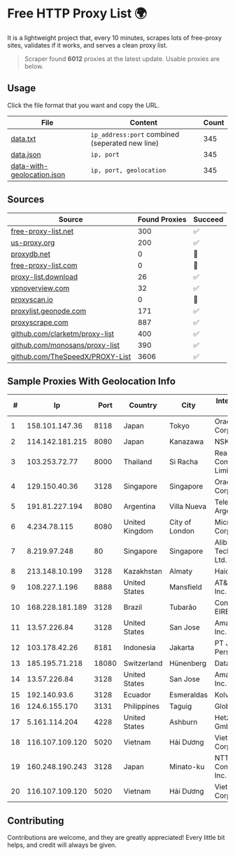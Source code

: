 
# Free HTTP Proxy List 🌍

It is a lightweight project that, every 10 minutes, scrapes lots of free-proxy sites, validates if it works, and serves a clean proxy list.


> Scraper found **6012** proxies at the latest update. Usable proxies are below.

## Usage

Click the file format that you want and copy the URL.


|File|Content|Count|
|----|-------|-----|
|[data.txt](https://raw.githubusercontent.com/themiralay/Proxy-List-World/master/data.txt)|`ip_address:port` combined (seperated new line)|345|
|[data.json](https://raw.githubusercontent.com/themiralay/Proxy-List-World/master/data.json)|`ip, port`|345|
|[data-with-geolocation.json](https://raw.githubusercontent.com/themiralay/Proxy-List-World/master/data-with-geolocation.json)|`ip, port, geolocation`|345|

## Sources

|Source|Found Proxies|Succeed|
|------|-------------|-------|
|[free-proxy-list.net](https://free-proxy-list.net)|300|✅|
|[us-proxy.org](https://www.us-proxy.org)|200|✅|
|[proxydb.net](http://proxydb.net)|0|🚫|
|[free-proxy-list.com](https://free-proxy-list.com/?page=&port=&type%5B%5D=http&type%5B%5D=https&up_time=0&search=Search)|0|🚫|
|[proxy-list.download](https://www.proxy-list.download/HTTP)|26|✅|
|[vpnoverview.com](https://vpnoverview.com/privacy/anonymous-browsing/free-proxy-servers)|32|✅|
|[proxyscan.io](https://www.proxyscan.io)|0|🚫|
|[proxylist.geonode.com](https://proxylist.geonode.com/api/proxy-list?limit=300&page=1&sort_by=lastChecked&sort_type=desc&protocols=http,https)|171|✅|
|[proxyscrape.com](https://api.proxyscrape.com/v2/?request=displayproxies&protocol=http&timeout=10000&country=all&ssl=all&anonymity=all)|887|✅|
|[github.com/clarketm/proxy-list](https://raw.githubusercontent.com/clarketm/proxy-list/master/proxy-list-raw.txt)|400|✅|
|[github.com/monosans/proxy-list](https://raw.githubusercontent.com/monosans/proxy-list/main/proxies/http.txt)|390|✅|
|[github.com/TheSpeedX/PROXY-List](https://raw.githubusercontent.com/TheSpeedX/PROXY-List/master/http.txt)|3606|✅|


## Sample Proxies With Geolocation Info

|#|Ip|Port|Country|City|Internet Service Provider|
|-|--|----|-------|----|-------------------------|
|1|158.101.147.36|8118|Japan|Tokyo|Oracle Corporation|
|2|114.142.181.215|8080|Japan|Kanazawa|NSK Co., Ltd.|
|3|103.253.72.77|8000|Thailand|Si Racha|Readyidc Company Limited|
|4|129.150.40.36|3128|Singapore|Singapore|Oracle Corporation|
|5|191.81.227.194|8080|Argentina|Villa Nueva|Telefonica de Argentina|
|6|4.234.78.115|8080|United Kingdom|City of London|Microsoft Corporation|
|7|8.219.97.248|80|Singapore|Singapore|Alibaba (US) Technology Co., Ltd.|
|8|213.148.10.199|3128|Kazakhstan|Almaty|Haicom Limited|
|9|108.227.1.196|8888|United States|Mansfield|AT&T Services, Inc.|
|10|168.228.181.189|3128|Brazil|Tubarão|Contato Internet EIRELI|
|11|13.57.226.84|3128|United States|San Jose|Amazon.com, Inc.|
|12|103.178.42.26|8181|Indonesia|Jakarta|PT Jaring Solusi Persada|
|13|185.195.71.218|18080|Switzerland|Hünenberg|Datasource AG|
|14|13.57.226.84|3128|United States|San Jose|Amazon.com, Inc.|
|15|192.140.93.6|3128|Ecuador|Esmeraldas|Kolvech S.A.|
|16|124.6.155.170|3131|Philippines|Taguig|Globe Telecom|
|17|5.161.114.204|4228|United States|Ashburn|Hetzner Online GmbH|
|18|116.107.109.120|5020|Vietnam|Hải Dương|Viettel Corporation|
|19|160.248.190.243|3128|Japan|Minato-ku|NTT PC Communications, Inc.|
|20|116.107.109.120|5020|Vietnam|Hải Dương|Viettel Corporation|



## Contributing

Contributions are welcome, and they are greatly appreciated! Every
little bit helps, and credit will always be given.

